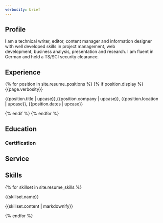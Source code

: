 ```yaml
---
verbosity: brief
---
```


## Profile

I am a technical writer, editor, content manager and information designer with well developed skills in project management, web development, business analysis, presentation and research. I am fluent in German and held a TS/SCI security clearance.

## Experience

{% for position in site.resume_positions %}
{% if position.display %}
{{page.verbosity}}
<p>{{position.title | upcase}},{{position.company | upcase}}, {{position.location | upcase}}, {{position.dates | upcase}}</p>
  {% endif %}
{% endfor %}

## Education
### Certification
## Service
## Skills

{% for skillset in site.resume_skills %}
<p>{{skillset.name}}</p>
<p>{{skillset.content | markdownify}}</p>
{% endfor %}
